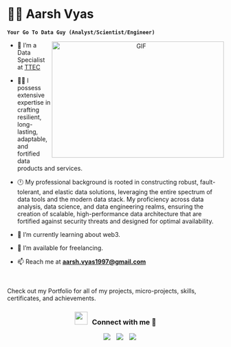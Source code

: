 # 🏄‍♂️ Aarsh Vyas

**`Your Go To Data Guy (Analyst/Scientist/Engineer)`**

<a target="_blank" align="center">
  <img align="right" height="270" width="400" alt="GIF" src="https://media.giphy.com/media/SWoSkN6DxTszqIKEqv/giphy.gif">
</a>

- 🔭 I’m a Data Specialist at <a href="https://www.ttec.com" target="blank">TTEC</a>

- 👨‍💻 I possess extensive expertise in crafting resilient, long-lasting, adaptable, and fortified data products and services.

- 🕛 My professional background is rooted in constructing robust, fault-tolerant, and elastic data solutions, leveraging the entire spectrum of data tools and the modern data stack. My proficiency across data analysis, data science, and data engineering realms, ensuring the creation of scalable, high-performance data architecture that are fortified against security threats and designed for optimal availability. 

- 🌱 I’m currently learning about web3.

- 🤝 I’m available for freelancing.

- 📫 Reach me at **aarsh.vyas1997@gmail.com**
<br/>

Check out my Portfolio for all of my projects, micro-projects, skills, certificates, and achievements.

<h3 align="center"> <img src="https://media.giphy.com/media/iY8CRBdQXODJSCERIr/giphy.gif" width="30" height="30" style="margin-right: 10px;">Connect with me 🤝 </h3>

<p align="center">

 <div align="center"  class="icons-social" style="margin-left: 10px;">
        <a style="margin-left: 10px;"  target="_blank" href="https://www.linkedin.com/in/aarsh-vyas/">
			<img src="https://img.icons8.com/doodle/40/000000/linkedin--v2.png"></a>
        <a style="margin-left: 10px;" target="_blank" href="https://github.com/taksuparth">
		<img src="https://img.icons8.com/doodle/40/000000/github--v1.png"></a>
		<a style="margin-left: 10px;" target="_blank" href="https://twitter.com/aarshvyas">
			<img src="https://img.icons8.com/doodle/1x/twitter-squared--v2.png" ></a>
      </div>

</p>
